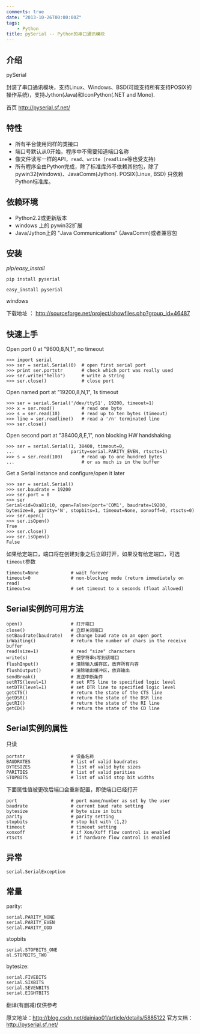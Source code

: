 ```yaml
---
comments: true
date: "2013-10-26T00:00:00Z"
tags:
    - Python
title: pySerial -- Python的串口通讯模块
---
```



## 介绍

pySerial  

封装了串口通讯模块，支持Linux、Windows、BSD(可能支持所有支持POSIX的操作系统)，支持Jython(Java)和IconPython(.NET and Mono). 

首页 http://pyserial.sf.net/ 

## 特性

+ 所有平台使用同样的类接口
+ 端口号默认从0开始，程序中不需要知道端口名称
+ 像文件读写一样的API，`read`、`write`（`readline`等也受支持）
+ 所有程序全由Python完成，除了标准库外不依赖其他包，除了pywin32(windows)、JavaComm(Jython). POSIX(Linux, BSD) 只依赖Python标准库。

## 依赖环境

+ Python2.2或更新版本
+ windows 上的 pywin32扩展
+ Java/Jython上的 "Java Communications" (JavaComm)或者兼容包

## 安装

*pip/easy_install*

    pip install pyserial 

    easy_install pyserial 

*windows*

下载地址 ： http://sourceforge.net/project/showfiles.php?group_id=46487

##  快速上手

Open port 0 at "9600,8,N,1", no timeout

    >>> import serial  
    >>> ser = serial.Serial(0)  # open first serial port  
    >>> print ser.portstr       # check which port was really used  
    >>> ser.write("hello")      # write a string  
    >>> ser.close()             # close port 

Open named port at "19200,8,N,1", 1s timeout

    >>> ser = serial.Serial('/dev/ttyS1', 19200, timeout=1)  
    >>> x = ser.read()          # read one byte  
    >>> s = ser.read(10)        # read up to ten bytes (timeout)  
    >>> line = ser.readline()   # read a '/n' terminated line  
    >>> ser.close()  

Open second port at "38400,8,E,1", non blocking HW handshaking

    >>> ser = serial.Serial(1, 38400, timeout=0,  
    ...                     parity=serial.PARITY_EVEN, rtscts=1)  
    >>> s = ser.read(100)       # read up to one hundred bytes  
    ...                         # or as much is in the buffer  

Get a Serial instance and configure/open it later

    >>> ser = serial.Serial()  
    >>> ser.baudrate = 19200  
    >>> ser.port = 0  
    >>> ser  
    Serial<id=0xa81c10, open=False>(port='COM1', baudrate=19200, bytesize=8, parity='N', stopbits=1, timeout=None, xonxoff=0, rtscts=0)  
    >>> ser.open()  
    >>> ser.isOpen()  
    True  
    >>> ser.close()  
    >>> ser.isOpen()  
    False  

如果给定端口，端口将在创建对象之后立即打开，如果没有给定端口，可选`timeout`参数

    timeout=None            # wait forever  
    timeout=0               # non-blocking mode (return immediately on read)  
    timeout=x               # set timeout to x seconds (float allowed)  

## Serial实例的可用方法

    open()                  # 打开端口
    close()                 # 立即关闭端口  
    setBaudrate(baudrate)   # change baud rate on an open port  
    inWaiting()             # return the number of chars in the receive buffer  
    read(size=1)            # read "size" characters  
    write(s)                # 把字符串s写到该端口  
    flushInput()            # 清除输入缓存区，放弃所有内容
    flushOutput()           # 清除输出缓冲区，放弃输出  
    sendBreak()             # 发送中断条件  
    setRTS(level=1)         # set RTS line to specified logic level  
    setDTR(level=1)         # set DTR line to specified logic level  
    getCTS()                # return the state of the CTS line  
    getDSR()                # return the state of the DSR line  
    getRI()                 # return the state of the RI line  
    getCD()                 # return the state of the CD line

## Serial实例的属性

只读

    portstr                 # 设备名称  
    BAUDRATES               # list of valid baudrates  
    BYTESIZES               # list of valid byte sizes  
    PARITIES                # list of valid parities  
    STOPBITS                # list of valid stop bit widths  

下面属性值被更改后端口会重新配置，即使端口已经打开

    port                    # port name/number as set by the user  
    baudrate                # current baud rate setting  
    bytesize                # byte size in bits  
    parity                  # parity setting  
    stopbits                # stop bit with (1,2)  
    timeout                 # timeout setting  
    xonxoff                 # if Xon/Xoff flow control is enabled  
    rtscts                  # if hardware flow control is enabled  

## 异常

    serial.SerialException  

## 常量

parity:

    serial.PARITY_NONE  
    serial.PARITY_EVEN  
    serial.PARITY_ODD  

stopbits

    serial.STOPBITS_ONE  
    al.STOPBITS_TWO 

bytesize:

    serial.FIVEBITS  
    serial.SIXBITS  
    serial.SEVENBITS  
    serial.EIGHTBITS  


翻译(有删减)仅供参考

原文地址：http://blog.csdn.net/dainiao01/article/details/5885122
官方文档：http://pyserial.sf.net/
